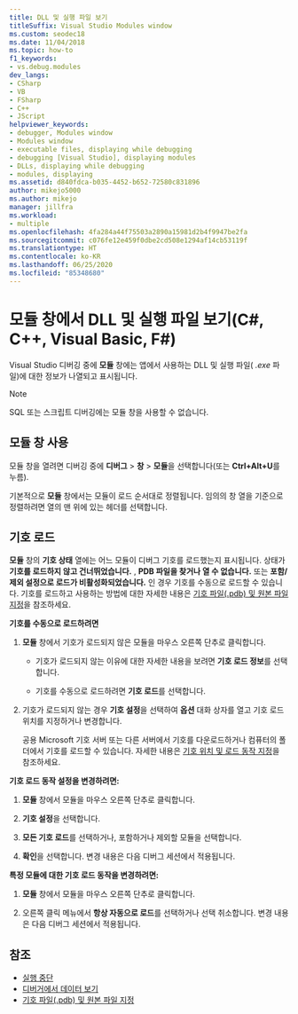 ```yaml
---
title: DLL 및 실행 파일 보기
titleSuffix: Visual Studio Modules window
ms.custom: seodec18
ms.date: 11/04/2018
ms.topic: how-to
f1_keywords:
- vs.debug.modules
dev_langs:
- CSharp
- VB
- FSharp
- C++
- JScript
helpviewer_keywords:
- debugger, Modules window
- Modules window
- executable files, displaying while debugging
- debugging [Visual Studio], displaying modules
- DLLs, displaying while debugging
- modules, displaying
ms.assetid: d840fdca-b035-4452-b652-72580c831896
author: mikejo5000
ms.author: mikejo
manager: jillfra
ms.workload:
- multiple
ms.openlocfilehash: 4fa284a44f75503a2890a15981d2b4f9947be2fa
ms.sourcegitcommit: c076fe12e459f0dbe2cd508e1294af14cb53119f
ms.translationtype: HT
ms.contentlocale: ko-KR
ms.lasthandoff: 06/25/2020
ms.locfileid: "85348680"
---
```

# <a name="view-dlls-and-executables-in-the-modules-window-c-c-visual-basic-f"></a>모듈 창에서 DLL 및 실행 파일 보기(C#, C++, Visual Basic, F#)

Visual Studio 디버깅 중에 **모듈** 창에는 앱에서 사용하는 DLL 및 실행 파일( *.exe* 파일)에 대한 정보가 나열되고 표시됩니다.

> [!NOTE]
> SQL 또는 스크립트 디버깅에는 모듈 창을 사용할 수 없습니다.

## <a name="use-the-modules-window"></a>모듈 창 사용

모듈 창을 열려면 디버깅 중에 **디버그** > **창** > **모듈**을 선택합니다(또는 **Ctrl+Alt+U**를 누름).

기본적으로 **모듈** 창에서는 모듈이 로드 순서대로 정렬됩니다. 임의의 창 열을 기준으로 정렬하려면 열의 맨 위에 있는 헤더를 선택합니다.

## <a name="load-symbols"></a>기호 로드

**모듈** 창의 **기호 상태** 열에는 어느 모듈이 디버그 기호를 로드했는지 표시됩니다. 상태가 **기호를 로드하지 않고 건너뛰었습니다.** , **PDB 파일을 찾거나 열 수 없습니다.** 또는 **포함/제외 설정으로 로드가 비활성화되었습니다.** 인 경우 기호를 수동으로 로드할 수 있습니다. 기호를 로드하고 사용하는 방법에 대한 자세한 내용은 [기호 파일(.pdb) 및 원본 파일 지정](../debugger/specify-symbol-dot-pdb-and-source-files-in-the-visual-studio-debugger.md)을 참조하세요.

**기호를 수동으로 로드하려면**

1. **모듈** 창에서 기호가 로드되지 않은 모듈을 마우스 오른쪽 단추로 클릭합니다.

   - 기호가 로드되지 않는 이유에 대한 자세한 내용을 보려면 **기호 로드 정보**를 선택합니다.

   - 기호를 수동으로 로드하려면 **기호 로드**를 선택합니다.

1. 기호가 로드되지 않는 경우 **기호 설정**을 선택하여 **옵션** 대화 상자를 열고 기호 로드 위치를 지정하거나 변경합니다.

   공용 Microsoft 기호 서버 또는 다른 서버에서 기호를 다운로드하거나 컴퓨터의 폴더에서 기호를 로드할 수 있습니다. 자세한 내용은 [기호 위치 및 로드 동작 지정](../debugger/specify-symbol-dot-pdb-and-source-files-in-the-visual-studio-debugger.md#BKMK_Specify_symbol_locations_and_loading_behavior)을 참조하세요.

**기호 로드 동작 설정을 변경하려면:**

1. **모듈** 창에서 모듈을 마우스 오른쪽 단추로 클릭합니다.

1. **기호 설정**을 선택합니다.

1. **모든 기호 로드**를 선택하거나, 포함하거나 제외할 모듈을 선택합니다.

1. **확인**을 선택합니다. 변경 내용은 다음 디버그 세션에서 적용됩니다.

**특정 모듈에 대한 기호 로드 동작을 변경하려면:**

1. **모듈** 창에서 모듈을 마우스 오른쪽 단추로 클릭합니다.

1. 오른쪽 클릭 메뉴에서 **항상 자동으로 로드**를 선택하거나 선택 취소합니다. 변경 내용은 다음 디버그 세션에서 적용됩니다.

## <a name="see-also"></a>참조
- [실행 중단](/previous-versions/visualstudio/visual-studio-2010/7z9se2d8(v=vs.100))
- [디버거에서 데이터 보기](../debugger/viewing-data-in-the-debugger.md)
- [기호 파일(.pdb) 및 원본 파일 지정](../debugger/specify-symbol-dot-pdb-and-source-files-in-the-visual-studio-debugger.md)